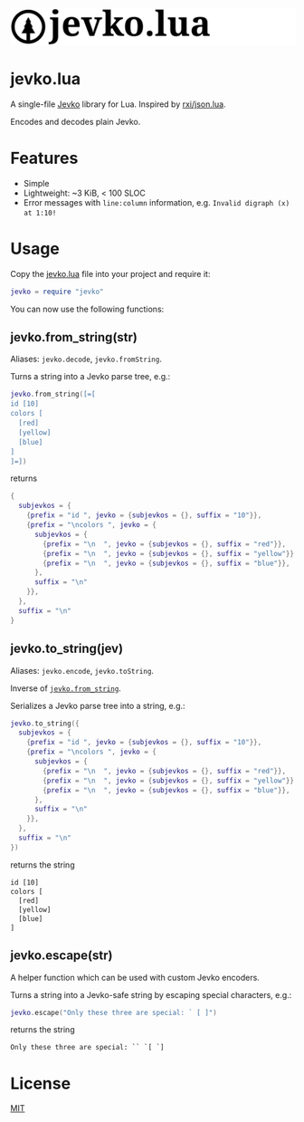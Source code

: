 ![jevko.lua logo](logo.svg)

# jevko.lua

A single-file [Jevko](https://jevko.org) library for Lua. Inspired by [rxi/json.lua](https://github.com/rxi/json.lua).

Encodes and decodes plain Jevko.

# Features

* Simple
* Lightweight: ~3 KiB, < 100 SLOC
* Error messages with `line:column` information, e.g. `Invalid digraph (x) at 1:10!`

# Usage

Copy the [jevko.lua](jevko.lua?raw=1) file into your project and require it:

```lua
jevko = require "jevko"
```

You can now use the following functions:

## jevko.from_string(str)

Aliases: `jevko.decode`, `jevko.fromString`.

Turns a string into a Jevko parse tree, e.g.:

```lua
jevko.from_string([=[
id [10]
colors [
  [red]
  [yellow]
  [blue]
]
]=])
```

returns

```lua
{
  subjevkos = {
    {prefix = "id ", jevko = {subjevkos = {}, suffix = "10"}},
    {prefix = "\ncolors ", jevko = {
      subjevkos = {
        {prefix = "\n  ", jevko = {subjevkos = {}, suffix = "red"}},
        {prefix = "\n  ", jevko = {subjevkos = {}, suffix = "yellow"}},
        {prefix = "\n  ", jevko = {subjevkos = {}, suffix = "blue"}},
      },
      suffix = "\n"
    }},
  },
  suffix = "\n"
}
```

## jevko.to_string(jev)

Aliases: `jevko.encode`, `jevko.toString`.

Inverse of [`jevko.from_string`](#jevkofrom_stringstr).

Serializes a Jevko parse tree into a string, e.g.:

```lua
jevko.to_string({
  subjevkos = {
    {prefix = "id ", jevko = {subjevkos = {}, suffix = "10"}},
    {prefix = "\ncolors ", jevko = {
      subjevkos = {
        {prefix = "\n  ", jevko = {subjevkos = {}, suffix = "red"}},
        {prefix = "\n  ", jevko = {subjevkos = {}, suffix = "yellow"}},
        {prefix = "\n  ", jevko = {subjevkos = {}, suffix = "blue"}},
      },
      suffix = "\n"
    }},
  },
  suffix = "\n"
})
```

returns the string

```
id [10]
colors [
  [red]
  [yellow]
  [blue]
]

```

## jevko.escape(str)

A helper function which can be used with custom Jevko encoders.

Turns a string into a Jevko-safe string by escaping special characters, e.g.:

```lua
jevko.escape("Only these three are special: ` [ ]")
```

returns the string

```
Only these three are special: `` `[ `]
```

# License

[MIT](LICENSE)